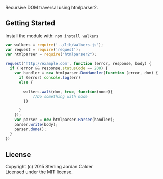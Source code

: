 Recursive DOM traversal using htmlparser2.

## Getting Started
Install the module with: `npm install walkers`

```javascript
var walkers = require('../lib/walkers.js');
var request = require('request');
var htmlparser = require("htmlparser2");

request('http://example.com', function (error, response, body) {
  if (!error && response.statusCode == 200) {
    var handler = new htmlparser.DomHandler(function (error, dom) {
      if (error) console.log(err)
      else {

        walkers.walk(dom, true, function(node){
	    	//Do something with node
	  	})

      }
    });
    var parser = new htmlparser.Parser(handler);
    parser.write(body);
    parser.done();
  }
})
```

## License
Copyright (c) 2015 Sterling Jordan Calder  
Licensed under the MIT license.
